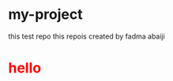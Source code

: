 # my-project
this test repo
this repois created by fadma abaiji 
<h1 style="color:red;"> hello </h1>

